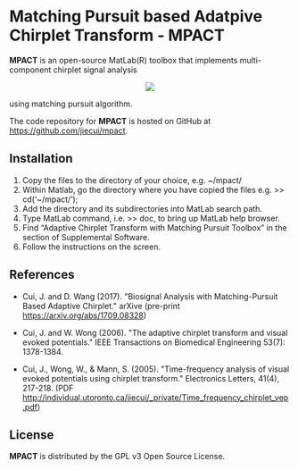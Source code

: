 Matching Pursuit based Adatpive Chirplet Transform - MPACT
==========================================================
**MPACT** is an open-source MatLab(R) toolbox that implements multi-component chirplet signal analysis 

<!-- $$
s\left( t\right)
	 = {\left( \frac{\alpha }{\pi }\right)} ^{1/4}\exp \left[ -\frac{\alpha }{2}{\left( t-t_{0}\right)} ^{2}\right]
	 \times \exp \left[ j\frac{\beta }{2}{\left( t-t_{0}\right)} ^{2}\right] \exp \left[ j\omega _{0}\left( t-t_{0}\right) \right]
$$ --> 

<div align="center"><img style="background: white;" src="https://render.githubusercontent.com/render/math?math=s%5Cleft(%20t%5Cright)%0A%09%20%3D%20%7B%5Cleft(%20%5Cfrac%7B%5Calpha%20%7D%7B%5Cpi%20%7D%5Cright)%7D%20%5E%7B1%2F4%7D%5Cexp%20%5Cleft%5B%20-%5Cfrac%7B%5Calpha%20%7D%7B2%7D%7B%5Cleft(%20t-t_%7B0%7D%5Cright)%7D%20%5E%7B2%7D%5Cright%5D%0A%09%20%5Ctimes%20%5Cexp%20%5Cleft%5B%20j%5Cfrac%7B%5Cbeta%20%7D%7B2%7D%7B%5Cleft(%20t-t_%7B0%7D%5Cright)%7D%20%5E%7B2%7D%5Cright%5D%20%5Cexp%20%5Cleft%5B%20j%5Comega%20_%7B0%7D%5Cleft(%20t-t_%7B0%7D%5Cright)%20%5Cright%5D"></div>

using matching pursuit algorithm.

The code repository for **MPACT** is hosted on GitHub at https://github.com/jiecui/mpact.

Installation
------------
1. Copy the files to the directory of your choice, e.g. ~/mpact/
1. Within Matlab, go the directory where you have copied the files
   e.g. >> cd(‘~/mpact/’);
1. Add the directory and its subdirectories into MatLab search path.
1. Type MatLab command, i.e. >> doc, to bring up MatLab help browser.
1. Find “Adaptive Chirplet Transform with Matching Pursuit Toolbox” in
   the section of Supplemental Software.
1. Follow the instructions on the screen.

References
----------
* Cui, J. and D. Wang (2017). "Biosignal Analysis with Matching-Pursuit Based Adaptive Chirplet." arXive (pre-print https://arxiv.org/abs/1709.08328)

* Cui, J. and W. Wong (2006). "The adaptive chirplet transform and visual evoked potentials." IEEE Transactions on Biomedical Engineering 53(7): 1378-1384.

* Cui, J., Wong, W., & Mann, S. (2005). "Time-frequency analysis of visual evoked potentials using chirplet transform." Electronics Letters, 41(4), 217-218. (PDF http://individual.utoronto.ca/jiecui/_private/Time_frequency_chirplet_vep.pdf)

License
-------
**MPACT** is distributed by the GPL v3 Open Source License.
